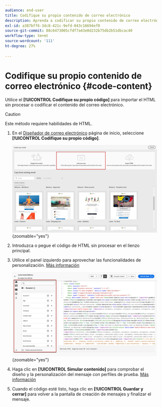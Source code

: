 ```yaml
---
audience: end-user
title: Codifique su propio contenido de correo electrónico
description: Aprenda a codificar su propio contenido de correo electrónico
exl-id: a387bff6-3dc8-421c-9efd-043c16694ef0
source-git-commit: 88c6473005cfdf7a43e0d232b75db2b51dbcac40
workflow-type: tm+mt
source-wordcount: '111'
ht-degree: 27%

---
```


# Codifique su propio contenido de correo electrónico {#code-content}

Utilice el **[!UICONTROL Codifique su propio código]** para importar el HTML sin procesar o codificar el contenido del correo electrónico.

>[!CAUTION]
>
>Este método requiere habilidades de HTML.

1. En el [Diseñador de correo electrónico](get-started-email-designer.md) página de inicio, seleccione **[!UICONTROL Codifique su propio código]**.

   ![](assets/code-your-own.png){zoomable=&quot;yes&quot;}

1. Introduzca o pegue el código de HTML sin procesar en el lienzo principal.

1. Utilice el panel izquierdo para aprovechar las funcionalidades de personalización. [Más información](../personalization/gs-personalization.md)

   ![](assets/code-editor-personalization.png){zoomable=&quot;yes&quot;}

1. Haga clic en **[!UICONTROL Simular contenido]** para comprobar el diseño y la personalización del mensaje con perfiles de prueba. [Más información](../preview-test/preview-test.md)

1. Cuando el código esté listo, haga clic en **[!UICONTROL Guardar y cerrar]** para volver a la pantalla de creación de mensajes y finalizar el mensaje.
